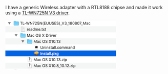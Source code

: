 I have a generic Wireless adapter with a RTL8188 chipse and made it work using a [TL-WN725N V3 driver](https://www.tp-link.com/us/support/download/tl-wn725n/#Driver).

![](images/TL-WN725N(EUUSES)_V3_180807_Mac.png)
